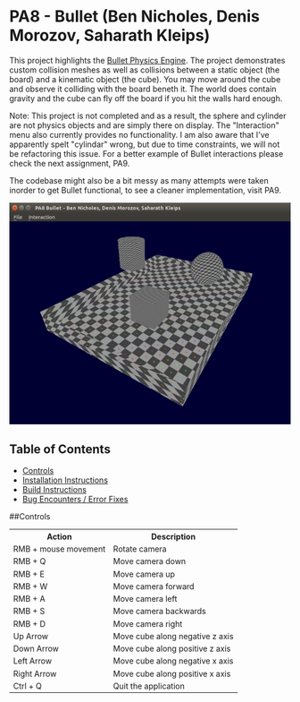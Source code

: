 # PA8 - Bullet (Ben Nicholes, Denis Morozov, Saharath Kleips)
This project highlights the [Bullet Physics Engine](http://bulletphysics.org/wordpress/). The project demonstrates custom collision meshes as well as collisions between a static object (the board) and a kinematic object (the cube). You may move around the cube and observe it colliding with the board beneth it. The world does contain gravity and the cube can fly off the board if you hit the walls hard enough.

Note: This project is not completed and as a result, the sphere and cylinder are not physics objects and are simply there on display. The "Interaction" menu also currently provides no functionality. I am also aware that I've apparently spelt "cylindar" wrong, but due to time constraints, we will not be refactoring this issue. For a better example of Bullet interactions please check the next assignment, PA9. 

The codebase might also be a bit messy as many attempts were taken inorder to get Bullet functional, to see a cleaner implementation, visit PA9.
 
![](.screenshot.png "Screenshot")

## Table of Contents
+ [Controls](#controls)
+ [Installation Instructions](install.md)  
+ [Build Instructions](build.md)  
+ [Bug Encounters / Error Fixes](bugs.md)

##Controls
<table>
    <tbody>
        <tr>
            <th>Action</th>
            <th>Description</th>
        </tr>
        <tr>
            <td>RMB + mouse movement</td>
            <td>Rotate camera</td>
        </tr>
        <tr>
            <td>RMB + Q</td>
            <td>Move camera down</td>
        </tr>
        <tr>
            <td>RMB + E</td>
            <td>Move camera up</td>
        </tr>
        <tr>
            <td>RMB + W</td>
            <td>Move camera forward</td>
        </tr>
        <tr>
            <td>RMB + A</td>
            <td>Move camera left</td>
        </tr>
        <tr>
            <td>RMB + S</td>
            <td>Move camera backwards</td>
        </tr>
        <tr>
            <td>RMB + D</td>
            <td>Move camera right</td>
        </tr>
        <tr>
            <td>Up Arrow</td>
            <td>Move cube along negative z axis</td>
        </tr>
        <tr>
            <td>Down Arrow</td>
            <td>Move cube along positive z axis</td>
        </tr>
        <tr>
            <td>Left Arrow</td>
            <td>Move cube along negative x axis</td>
        </tr>
        <tr>
            <td>Right Arrow</td>
            <td>Move cube along positive x axis</td>
        </tr>
        <tr>
            <td>Ctrl + Q</td>
            <td>Quit the application</td>
        </tr>
    </tbody>
</table>